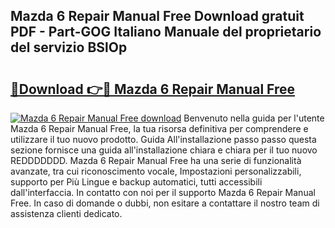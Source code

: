 ## Mazda 6 Repair Manual Free Download gratuit PDF - Part-GOG Italiano Manuale del proprietario del servizio BSlOp

# <h2><a href="http://dfc7pg.blite.top/?on=Mazda+6+Repair+Manual+Free">🔗Download 👉🔴 Mazda 6 Repair Manual Free</a></h2>

[![Mazda 6 Repair Manual Free download](https://i.imgur.com/lujVjoI.png)](http://dfc7pg.blite.top/?on=Mazda+6+Repair+Manual+Free)
Benvenuto nella guida per l'utente Mazda 6 Repair Manual Free, la tua risorsa definitiva per comprendere e utilizzare il tuo nuovo prodotto. Guida All'installazione passo passo questa sezione fornisce una guida all'installazione chiara e chiara per il tuo nuovo REDDDDDDD. Mazda 6 Repair Manual Free ha una serie di funzionalità avanzate, tra cui riconoscimento vocale, Impostazioni personalizzabili, supporto per Più Lingue e backup automatici, tutti accessibili dall'interfaccia. In contatto con noi per il supporto Mazda 6 Repair Manual Free. In caso di domande o dubbi, non esitare a contattare il nostro team di assistenza clienti dedicato.
